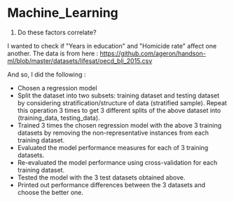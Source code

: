 # Machine_Learning

1. Do these factors correlate?

I wanted to check if "Years in education" and "Homicide rate" affect one another. The data is from here : https://github.com/ageron/handson-ml/blob/master/datasets/lifesat/oecd_bli_2015.csv

And so, I did the following :

- Chosen a regression model
- Split the dataset into two subsets: training dataset and testing dataset by considering stratification/structure of data (stratified sample). Repeat this operation 3 times to get 3 different splits of the above dataset into (training_data, testing_data).
- Trained 3 times the chosen regression model with the above 3 training datasets by removing the non-representative instances from each training dataset.
- Evaluated the model performance measures for each of 3 training datasets.
- Re-evaluated the model performance using cross-validation for each training dataset.
- Tested the model with the 3 test datasets obtained above.
- Printed out performance differences between the 3 datasets and choose the better one.
